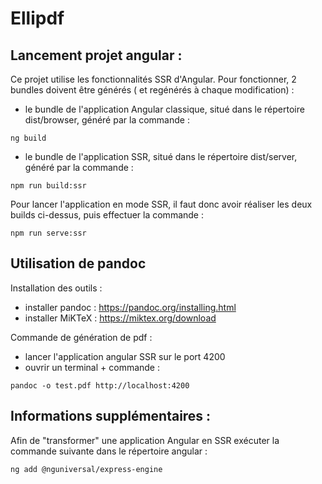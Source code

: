 # Ellipdf

## Lancement projet angular :
Ce projet utilise les fonctionnalités SSR d'Angular. Pour fonctionner, 2 bundles doivent être générés ( et regénérés à chaque modification) :
- le bundle de l'application Angular classique, situé dans le répertoire dist/browser, généré par la commande :
```
ng build
```
- le bundle de l'application SSR, situé dans le répertoire dist/server, généré par la commande : 
```
npm run build:ssr
```
Pour lancer l'application en mode SSR, il faut donc avoir réaliser les deux builds ci-dessus, puis effectuer la commande :
```
npm run serve:ssr
```

## Utilisation de pandoc

Installation des outils : 
- installer pandoc : https://pandoc.org/installing.html 
- installer MiKTeX : https://miktex.org/download

Commande de génération de pdf :
 - lancer l'application angular SSR sur le port 4200
 - ouvrir un terminal + commande : 
```
pandoc -o test.pdf http://localhost:4200
```


## Informations supplémentaires :

Afin de "transformer" une application Angular en SSR exécuter la commande suivante dans le répertoire angular :
```
ng add @nguniversal/express-engine
```
